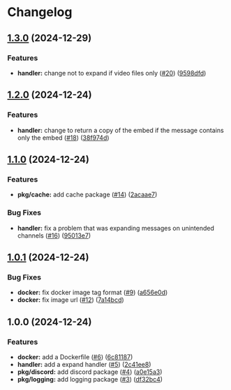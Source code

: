 # Changelog

## [1.3.0](https://github.com/aqyuki/felm/compare/v1.2.0...v1.3.0) (2024-12-29)


### Features

* **handler:** change not to expand if video files only ([#20](https://github.com/aqyuki/felm/issues/20)) ([9598dfd](https://github.com/aqyuki/felm/commit/9598dfddf4f3af4d28836273eb3c2c61a886514e))

## [1.2.0](https://github.com/aqyuki/felm/compare/v1.1.0...v1.2.0) (2024-12-24)


### Features

* **handler:** change to return a copy of the embed if the message contains only the embed ([#18](https://github.com/aqyuki/felm/issues/18)) ([38f974d](https://github.com/aqyuki/felm/commit/38f974d667a3af3f4272d7d59ba336a8cde363bd))

## [1.1.0](https://github.com/aqyuki/felm/compare/v1.0.1...v1.1.0) (2024-12-24)


### Features

* **pkg/cache:** add cache package ([#14](https://github.com/aqyuki/felm/issues/14)) ([2acaae7](https://github.com/aqyuki/felm/commit/2acaae7878c778dca1504774751b0970f5ddfd57))


### Bug Fixes

* **handler:** fix a problem that was expanding messages on unintended channels ([#16](https://github.com/aqyuki/felm/issues/16)) ([95013e7](https://github.com/aqyuki/felm/commit/95013e74d5e48d1294293b9dc5d935d4e737ff7b))

## [1.0.1](https://github.com/aqyuki/felm/compare/v1.0.0...v1.0.1) (2024-12-24)


### Bug Fixes

* **docker:** fix docker image tag format ([#9](https://github.com/aqyuki/felm/issues/9)) ([a656e0d](https://github.com/aqyuki/felm/commit/a656e0d2f6e60759abc35ae46825fe1e98d8e0f8))
* **docker:** fix image url ([#12](https://github.com/aqyuki/felm/issues/12)) ([7a14bcd](https://github.com/aqyuki/felm/commit/7a14bcd5291a0a65f1776b59fe20fe37314ad12e))

## 1.0.0 (2024-12-24)


### Features

* **docker:** add a Dockerfile ([#6](https://github.com/aqyuki/felm/issues/6)) ([6c81187](https://github.com/aqyuki/felm/commit/6c811872e4a034620acfb18678bed17c0b057eac))
* **handler:** add a expand handler ([#5](https://github.com/aqyuki/felm/issues/5)) ([2c41ee8](https://github.com/aqyuki/felm/commit/2c41ee84531a9ed2aaf21c1cdf475bd9d48bd1ef))
* **pkg/discord:** add discord package ([#4](https://github.com/aqyuki/felm/issues/4)) ([a0e15a3](https://github.com/aqyuki/felm/commit/a0e15a32c040bc8e96e2803c191f75512c56602f))
* **pkg/logging:** add logging package ([#3](https://github.com/aqyuki/felm/issues/3)) ([df32bc4](https://github.com/aqyuki/felm/commit/df32bc410af38175596bf309b1770ce2a859264d))
